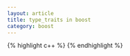 ```yaml
---
layout: article
title: type_traits in boost
category: boost
---
```


{% highlight c++ %}
{% endhighlight %}


